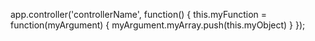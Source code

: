 app.controller('controllerName', function() {
  this.myFunction = function(myArgument) {
    myArgument.myArray.push(this.myObject)
  }
});
